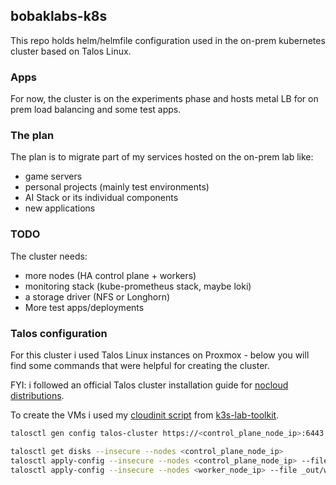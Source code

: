 ## bobaklabs-k8s

This repo holds helm/helmfile configuration used in the on-prem kubernetes cluster based on Talos Linux.

### Apps

For now, the cluster is on the experiments phase and hosts metal LB for on prem load balancing and some test apps.

### The plan

The plan is to migrate part of my services hosted on the on-prem lab like:
- game servers
- personal projects (mainly test environments)
- AI Stack or its individual components
- new applications

### TODO
The cluster needs:
- more nodes (HA control plane + workers)
- monitoring stack (kube-prometheus stack, maybe loki)
- a storage driver (NFS or Longhorn)
- More test apps/deployments

### Talos configuration

For this cluster i used Talos Linux instances on Proxmox - below you will find some commands that were helpful for creating the cluster.

FYI: i followed an official Talos cluster installation guide for [nocloud distributions](https://www.talos.dev/v1.9/talos-guides/install/cloud-platforms/nocloud/).

To create the VMs i used my [cloudinit script](https://raw.githubusercontent.com/tscrond/k3s-lab-toolkit/refs/heads/main/proxmox-scripts/new_vm_cloudinit.sh) from [k3s-lab-toolkit](https://github.com/tscrond/k3s-lab-toolkit).

```zsh
talosctl gen config talos-cluster https://<control_plane_node_ip>:6443 --output-dir _out

talosctl get disks --insecure --nodes <control_plane_node_ip> 
talosctl apply-config --insecure --nodes <control_plane_node_ip> --file _out/controlplane.yaml
talosctl apply-config --insecure --nodes <worker_node_ip> --file _out/worker.yaml
```
